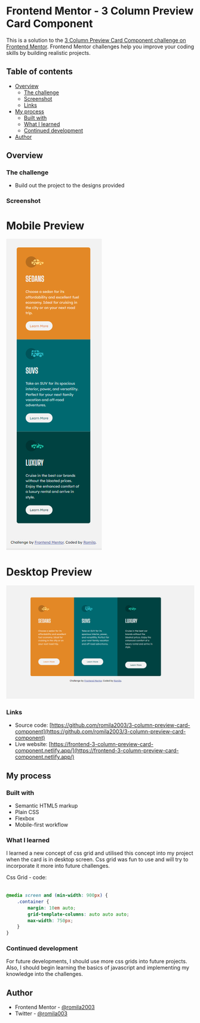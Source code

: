 # Frontend Mentor - 3 Column Preview Card Component

This is a solution to the [3 Column Preview Card Component challenge on Frontend Mentor](https://www.frontendmentor.io/challenges/3column-preview-card-component-pH92eAR2-). Frontend Mentor challenges help you improve your coding skills by building realistic projects. 

## Table of contents

- [Overview](#overview)
  - [The challenge](#the-challenge)
  - [Screenshot](#screenshot)
  - [Links](#links)
- [My process](#my-process)
  - [Built with](#built-with)
  - [What I learned](#what-i-learned)
  - [Continued development](#continued-development)
- [Author](#author)


## Overview

### The challenge

- Build out the project to the designs provided

### Screenshot

# Mobile Preview 

![screenshot](https://github.com/romila2003/3-column-preview-card-component/blob/main/Mobile%20Preview.PNG)

# Desktop Preview 

![screenshot](https://github.com/romila2003/3-column-preview-card-component/blob/main/Desktop%20Preview.PNG)


### Links

 - Source code: [https://github.com/romila2003/3-column-preview-card-component](https://github.com/romila2003/3-column-preview-card-component)
 - Live website: [https://frontend-3-column-preview-card-component.netlify.app/](https://frontend-3-column-preview-card-component.netlify.app/)

## My process

### Built with

- Semantic HTML5 markup
- Plain CSS
- Flexbox
- Mobile-first workflow

### What I learned

I learned a new concept of css grid and utilised this concept into my project when the card is in desktop screen. Css grid was fun to use and will try to incorporate it more into future challenges.

Css Grid - code: 

```css

@media screen and (min-width: 900px) {
    .container {
        margin: 10em auto;
        grid-template-columns: auto auto auto;
        max-width: 750px;
    }
}

```

### Continued development

For future developments, I should use more css grids into future projects. Also, I should begin learning the basics of javascript and implementing my knowledge into the challenges. 


## Author

- Frontend Mentor - [@romila2003](https://www.frontendmentor.io/profile/romila2003)
- Twitter - [@romila003](https://www.twitter.com/romila003)


